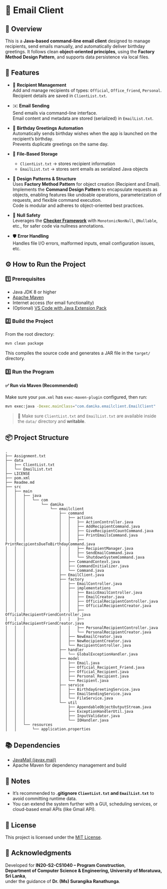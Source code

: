 # 📧 Email Client

## 🧾 Overview
This is a **Java-based command-line email client** designed to manage recipients, send emails manually, and automatically deliver birthday greetings. It follows clean **object-oriented principles**, using the **Factory Method Design Pattern**, and supports data persistence via local files.



## 🚀 Features

- 👥 **Recipient Management**  
  Add and manage recipients of types: `Official`, `Office_friend`, `Personal`.  
  Recipient details are saved in `ClientList.txt`.

- ✉️ **Email Sending**  
  Send emails via command-line interface.  
  Email content and metadata are stored (serialized) in `EmailList.txt`.

- 🎂 **Birthday Greetings Automation**  
  Automatically sends birthday wishes when the app is launched on the recipient’s birthday.  
  Prevents duplicate greetings on the same day.

- 💾 **File-Based Storage**  
  - `ClientList.txt` → stores recipient information  
  - `EmailList.txt` → stores sent emails as serialized Java objects

- 🧱 **Design Patterns & Structure**  
  Uses **Factory Method Pattern** for object creation (Recipient and Email).  
  Implements the **Command Design Pattern** to encapsulate requests as objects, enabling features like undoable operations, parameterization of requests, and flexible command execution.  
  Code is modular and adheres to object-oriented best practices.

- 🦺 **Null Safety**  
  Leverages the [**Checker Framework**](https://checkerframework.org/manual) with `MonotonicNonNull`, `@Nullable`, etc., for safer code via nullness annotations.

- 🛡️ **Error Handling**  
  Handles file I/O errors, malformed inputs, email configuration issues, etc.



## ⚙️ How to Run the Project

### 1️⃣ Prerequisites

- Java JDK 8 or higher  
- [Apache Maven](https://maven.apache.org/)  
- Internet access (for email functionality) 
- (Optional) [VS Code with Java Extension Pack](https://marketplace.visualstudio.com/items?itemName=vscjava.vscode-java-pack)



### 2️⃣ Build the Project

From the root directory:

```bash
mvn clean package
```

This compiles the source code and generates a JAR file in the `target/` directory.



### 3️⃣ Run the Program

#### ✅ Run via Maven (Recommended)

Make sure your `pom.xml` has `exec-maven-plugin` configured, then run:

```bash
mvn exec:java -Dexec.mainClass="com.damika.emailclient.EmailClient"
```

> 📁 Make sure `ClientList.txt` and `EmailList.txt` are available inside the `data/` directory and **writable**.



## 📦 Project Structure

```
.
├── Assignment.txt
├── data
│   ├── ClientList.txt
│   └── EmailList.txt
├── LICENSE
├── pom.xml
├── Readme.md
├── src
│   ├── main
│   │   ├── java
│   │   │   └── com
│   │   │       └── damika
│   │   │           └── emailclient
│   │   │               ├── command
│   │   │               │   ├── actions
│   │   │               │   │   ├── ActionController.java
│   │   │               │   │   ├── AddRecipientCommand.java
│   │   │               │   │   ├── GiveRecipientCountCommand.java
│   │   │               │   │   ├── PrintEmailsCommand.java
│   │   │               │   │   ├── PrintRecipientsDueToBirthdayCommand.java
│   │   │               │   │   ├── RecipientManager.java
│   │   │               │   │   ├── SendEmailCommand.java
│   │   │               │   │   └── ShutdownSystemCommand.java
│   │   │               │   ├── CommandContext.java
│   │   │               │   ├── CommandInitializer.java
│   │   │               │   └── Command.java
│   │   │               ├── EmailClient.java
│   │   │               ├── factory
│   │   │               │   ├── EmailController.java
│   │   │               │   ├── implementations
│   │   │               │   │   ├── BasicEmailController.java
│   │   │               │   │   ├── EmailCreator.java
│   │   │               │   │   ├── OfficialRecipientController.java
│   │   │               │   │   ├── OfficialRecipientCreator.java
│   │   │               │   │   ├── OfficialRecipientFriendController.java
│   │   │               │   │   ├── OfficialRecipientFriendCreator.java
│   │   │               │   │   ├── PersonalRecipientController.java
│   │   │               │   │   └── PersonalRecipientCreator.java
│   │   │               │   ├── NewEmailCreator.java
│   │   │               │   ├── NewRecipientCreator.java
│   │   │               │   └── RecipientController.java
│   │   │               ├── handler
│   │   │               │   └── GlobalExceptionHandler.java
│   │   │               ├── model
│   │   │               │   ├── Email.java
│   │   │               │   ├── Official_Recipient_Friend.java
│   │   │               │   ├── Official_Recipient.java
│   │   │               │   ├── Personal_Recipient.java
│   │   │               │   └── Recipient.java
│   │   │               ├── service
│   │   │               │   ├── BirthdayGreetingService.java
│   │   │               │   ├── EmailSendingService.java
│   │   │               │   └── FileService.java
│   │   │               └── util
│   │   │                   ├── AppendableObjectOutputStream.java
│   │   │                   ├── ExceptionHandlerUtil.java
│   │   │                   ├── InputValidator.java
│   │   │                   └── IOHandler.java
│   │   └── resources
│   │       └── application.properties

```



## 📚 Dependencies

- [JavaMail (javax.mail)](https://javaee.github.io/javamail/)
- Apache Maven for dependency management and build



## 📝 Notes

- It’s recommended to **.gitignore `ClientList.txt` and `EmailList.txt`** to avoid committing runtime data.
- You can extend the system further with a GUI, scheduling services, or cloud-based email APIs (like Gmail API).



## 🪪 License

This project is licensed under the [MIT License](LICENSE).



## 🙏 Acknowledgments

Developed for **IN20-S2-CS1040 – Program Construction**,  
**Department of Computer Science & Engineering, University of Moratuwa, Sri Lanka**,  
under the guidance of **Dr. (Ms) Surangika Ranathunga**.